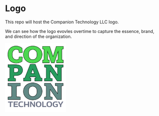 # Logo

This repo will host the Companion Technology LLC logo.

We can see how the logo evovles overtime to capture the essence, brand, and direction of the organization. 

<img src="logo.png" alt="companion technology logo" width="200"/>